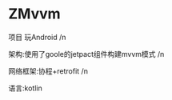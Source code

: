 # ZMvvm
项目 玩Android /n









架构:使用了goole的jetpact组件构建mvvm模式 /n









网络框架:协程+retrofit /n









语言:kotlin


